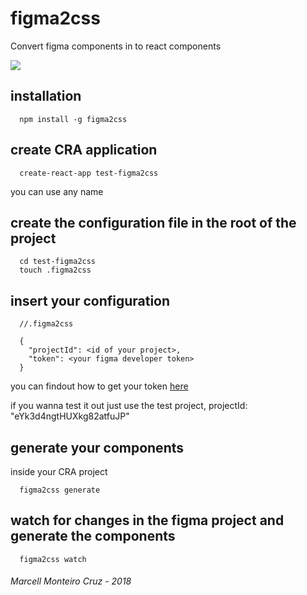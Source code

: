 # figma2css

Convert figma components in to react components

![](https://dl.dropboxusercontent.com/s/g271pk7p25o3x1n/ezgif.com-video-to-gif.gif?dl=0)


## installation

```
  npm install -g figma2css
```

## create CRA application
```
  create-react-app test-figma2css
```
you can use any name

## create the configuration file in the root of the project
```
  cd test-figma2css
  touch .figma2css
```

## insert your configuration
```
  //.figma2css

  {
    "projectId": <id of your project>,
    "token": <your figma developer token>
  }
```

you can findout how to get your token [here](https://www.figma.com/developers/docs#auth)

if you wanna test it out just use the test project, projectId: "eYk3d4ngtHUXkg82atfuJP"

## generate your components

inside your CRA project

```
  figma2css generate
```

## watch for changes in the figma project and generate the components

```
  figma2css watch
```


###### Marcell Monteiro Cruz - 2018
